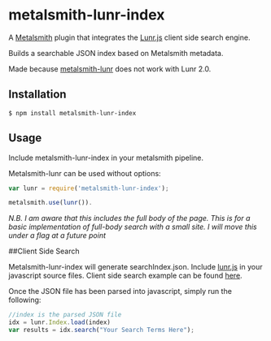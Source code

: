 # metalsmith-lunr-index

A [Metalsmith](https://github.com/segmentio/metalsmith) plugin that integrates the [Lunr.js](http://lunrjs.com/) client side search engine.

Builds a searchable JSON index based on Metalsmith metadata.

Made because [metalsmith-lunr](https://github.com/CMClay/metalsmith-lunr) does not work with Lunr 2.0.

## Installation

    $ npm install metalsmith-lunr-index

## Usage
Include metalsmith-lunr-index in your metalsmith pipeline.

Metalsmith-lunr can be used without options:
```js
var lunr = require('metalsmith-lunr-index');

metalsmith.use(lunr()).
```
*N.B. I am aware that this includes the full body of the page. This is for a basic implementation of full-body search with a small site. I will move this under a flag at a future point*

##Client Side Search

Metalsmith-lunr-index will generate searchIndex.json. Include [lunr.js](https://raw.githubusercontent.com/olivernn/lunr.js/master/lunr.min.js) in your javascript source files. Client side search example can be found [here](http://lunrjs.com/example/).

Once the JSON file has been parsed into javascript, simply run the following:
```js
//index is the parsed JSON file
idx = lunr.Index.load(index)
var results = idx.search("Your Search Terms Here");
```
